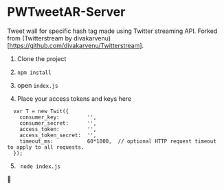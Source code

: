 # PWTweetAR-Server
Tweet wall for specific hash tag made using Twitter streaming API. Forked from (Twitterstream by divakarvenu)[https://github.com/divakarvenu/Twitterstream].

1. Clone the project 

2. <code>npm install</code>

3. open <code>index.js</code>

4. Place your access tokens and keys here

```
  var T = new Twit({
    consumer_key:         '',
    consumer_secret:      '',
    access_token:         '',
    access_token_secret:  '',
    timeout_ms:           60*1000,  // optional HTTP request timeout to apply to all requests.
  });
```

5. <code> node index.js </code>

🦊
